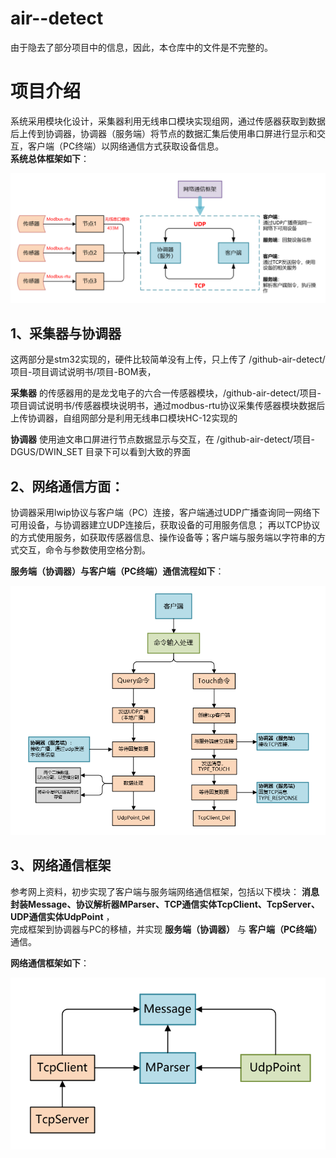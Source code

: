 # air--detect
由于隐去了部分项目中的信息，因此，本仓库中的文件是不完整的。
# 项目介绍
系统采用模块化设计，采集器利用无线串口模块实现组网，通过传感器获取到数据后上传到协调器，协调器（服务端）将节点的数据汇集后使用串口屏进行显示和交互，客户端（PC终端）以网络通信方式获取设备信息。  
**系统总体框架如下**：

![image](https://github.com/lainghaonan/air--detect/blob/master/img/%E7%B3%BB%E7%BB%9F%E6%95%B4%E4%BD%93%E6%A1%86%E6%9E%B6.png)

## 1、采集器与协调器
这两部分是stm32实现的，硬件比较简单没有上传，只上传了  /github-air-detect/项目-项目调试说明书/项目-BOM表，  

**采集器** 的传感器用的是龙戈电子的六合一传感器模块，/github-air-detect/项目-项目调试说明书/传感器模块说明书，通过modbus-rtu协议采集传感器模块数据后上传协调器，自组网部分是利用无线串口模块HC-12实现的  

**协调器** 使用迪文串口屏进行节点数据显示与交互，在 /github-air-detect/项目-DGUS/DWIN_SET 目录下可以看到大致的界面

## 2、网络通信方面：  
协调器采用lwip协议与客户端（PC）连接，客户端通过UDP广播查询同一网络下可用设备，与协调器建立UDP连接后，获取设备的可用服务信息；
再以TCP协议的方式使用服务，如获取传感器信息、操作设备等；客户端与服务端以字符串的方式交互，命令与参数使用空格分割。  

  
**服务端（协调器）与客户端（PC终端）通信流程如下**：

![image](https://github.com/lainghaonan/air--detect/blob/master/img/%E7%B3%BB%E7%BB%9F%E7%BD%91%E7%BB%9C%E9%80%9A%E4%BF%A1%E6%B5%81%E7%A8%8B.png)

## 3、网络通信框架
参考网上资料，初步实现了客户端与服务端网络通信框架，包括以下模块： **消息封装Message、协议解析器MParser、TCP通信实体TcpClient、TcpServer、UDP通信实体UdpPoint** ，  
完成框架到协调器与PC的移植，并实现 **服务端（协调器）** 与 **客户端（PC终端）** 通信。 

  
**网络通信框架如下**：  

![image](https://github.com/lainghaonan/air--detect/blob/master/img/%E7%BD%91%E7%BB%9C%E9%80%9A%E4%BF%A1%E6%A1%86%E6%9E%B6.png)

